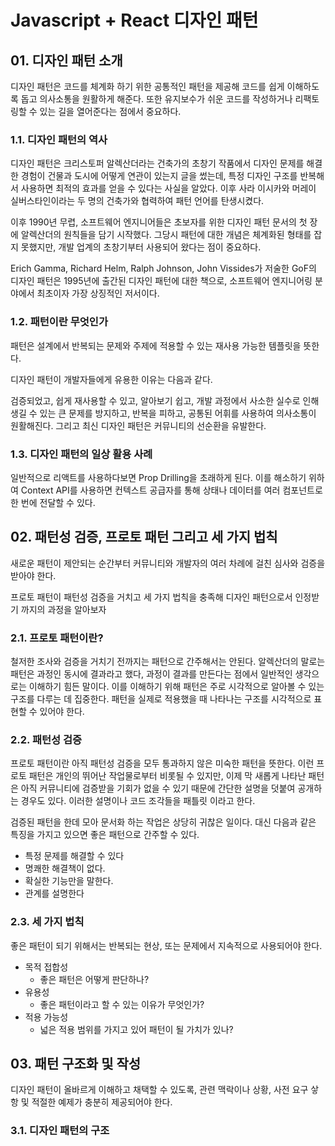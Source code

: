 # Javascript + React 디자인 패턴

## 01. 디자인 패턴 소개

디자인 패턴은 코드를 체계화 하기 위한 공통적인 패턴을 제공해 코드를 쉽게 이해하도록 돕고 의사소통을 원활하게 해준다. 또한 유지보수가 쉬운 코드를 작성하거나 리팩토링할 수 있는 길을 열어준다는 점에서 중요하다.

### 1.1. 디자인 패턴의 역사

디자인 패턴은 크리스토퍼 알렉산더라는 건축가의 초창기 작품에서 디자인 문제를 해결한 경험이 건물과 도시에 어떻게 연관이 있는지 글을 썼는데, 특정 디자인 구조를 반복해서 사용하면 최적의 효과를 얻을 수 있다는 사실을 알았다. 이후 사라 이시카와 머레이 실버스타인이라는 두 명의 건축가와 협력하여 패턴 언어를 탄생시켰다.

이후 1990년 무렵, 소프트웨어 엔지니어들은 초보자를 위한 디자인 패턴 문서의 첫 장에 알렉산더의 원칙들을 담기 시작했다. 그당시 패턴에 대한 개념은 체계화된 형태를 잡지 못했지만, 개발 업계의 초창기부터 사용되어 왔다는 점이 중요하다.

Erich Gamma, Richard Helm, Ralph Johnson, John Vissides가 저술한 GoF의 디자인 패턴은 1995년에 출간된 디자인 패턴에 대한 책으로, 소프트웨어 엔지니어링 분야에서 최초이자 가장 상징적인 저서이다.

### 1.2. 패턴이란 무엇인가

패턴은 설계에서 반복되는 문제와 주제에 적용할 수 있는 재사용 가능한 템플릿을 뜻한다.

디자인 패턴이 개발자들에게 유용한 이유는 다음과 같다.

검증되었고, 쉽게 재사용할 수 있고, 알아보기 쉽고, 개발 과정에서 사소한 실수로 인해 생길 수 있는 큰 문제를 방지하고, 반복을 피하고, 공통된 어휘를 사용하여 의사소통이 원활해진다. 그리고 최신 디자인 패턴은 커뮤니티의 선순환을 유발한다.

### 1.3. 디자인 패턴의 일상 활용 사례

일반적으로 리액트를 사용하다보면 Prop Drilling을 초래하게 된다. 이를 해소하기 위하여 Context API를 사용하면 컨텍스트 공급자를 통해 상태나 데이터를 여러 컴포넌트로 한 번에 전달할 수 있다.

## 02. 패턴성 검증, 프로토 패턴 그리고 세 가지 법칙

새로운 패턴이 제안되는 순간부터 커뮤니티와 개발자의 여러 차례에 걸친 심사와 검증을 받아야 한다.

프로토 패턴이 패턴성 검증을 거치고 세 가지 법칙을 충족해 디자인 패턴으로서 인정받기 까지의 과정을 알아보자

### 2.1. 프로토 패턴이란?

철저한 조사와 검증을 거치기 전까지는 패턴으로 간주해서는 안된다. 알렉산더의 말로는 패턴은 과정인 동시에 결과라고 했다, 과정이 결과를 만든다는 점에서 일반적인 생각으로는 이해하기 힘든 말이다. 이를 이해하기 위해 패턴은 주로 시각적으로 알아볼 수 있는 구조를 다루는 데 집중한다. 패턴을 실제로 적용했을 때 나타나는 구조를 시각적으로 표현할 수 있어야 한다.

### 2.2. 패턴성 검증

프로토 패턴이란 아직 패턴성 검증을 모두 통과하지 않은 미숙한 패턴을 뜻한다. 이런 프로토 패턴은 개인의 뛰어난 작업물로부터 비롯될 수 있지만, 이제 막 새롭게 나타난 패턴은 아직 커뮤니티에 검증받을 기회가 없을 수 있기 때문에 간단한 설명을 덧붙여 공개하는 경우도 있다. 이러한 설명이나 코드 조각들을 패틀릿 이라고 한다.

검증된 패턴을 한데 모아 문서화 하는 작업은 상당히 귀찮은 일이다. 대신 다음과 같은 특징을 가지고 있으면 좋은 패턴으로 간주할 수 있다.

- 특정 문제를 해결할 수 있다
- 명쾌한 해결책이 없다.
- 확실한 기능만을 말한다.
- 관계를 설명한다

### 2.3. 세 가지 법칙

좋은 패턴이 되기 위해서는 반복되는 현상, 또는 문제에서 지속적으로 사용되어야 한다.

- 목적 접합성
  - 좋은 패턴은 어떻게 판단하나?
- 유용성
  - 좋은 패턴이라고 할 수 있는 이유가 무엇인가?
- 적용 가능성
  - 넓은 적용 범위를 가지고 있어 패턴이 될 가치가 있나?

## 03. 패턴 구조화 및 작성

디자인 패턴이 올바르게 이해하고 채택할 수 있도록, 관련 맥락이나 상황, 사전 요구 샇항 및 적절한 예제가 충분히 제공되어야 한다.

### 3.1. 디자인 패턴의 구조

